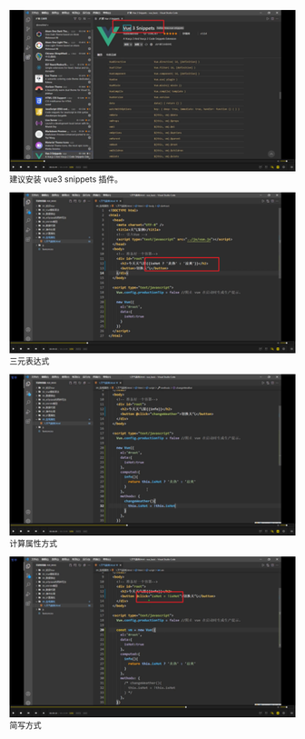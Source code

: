 ![](./img/2022-01-23-21-30-10.png)  
建议安装 vue3 snippets 插件。

![](./img/2022-01-23-21-31-58.png)  
三元表达式

![](./img/2022-01-23-21-33-22.png)  
计算属性方式


![](./img/2022-01-23-21-35-22.png)      
简写方式
